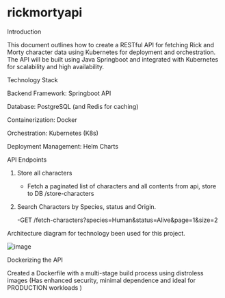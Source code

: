 # rickmortyapi

Introduction

This document outlines how to create a RESTful API for fetching Rick and Morty character data using Kubernetes for deployment and orchestration. The API will be built using Java Springboot and integrated with Kubernetes for scalability and high availability.

Technology Stack

Backend Framework: Springboot API

Database: PostgreSQL (and Redis for caching)

Containerization: Docker

Orchestration: Kubernetes (K8s)

Deployment Management: Helm Charts

API Endpoints

1. Store all characters
   
   - Fetch a paginated list of characters and all contents from api, store to DB  /store-characters
     
2. Search Characters by Species, status and Origin.

   -GET /fetch-characters?species=Human&status=Alive&page=1&size=2

Architecture diagram for technology been used for this project.    
 
![image](https://github.com/user-attachments/assets/72913e41-097f-42db-9e7c-ef60debcb509)

Dockerizing the API

Created a Dockerfile with a multi-stage build process using distroless images (Has enhanced security, minimal dependence and ideal for PRODUCTION workloads )
